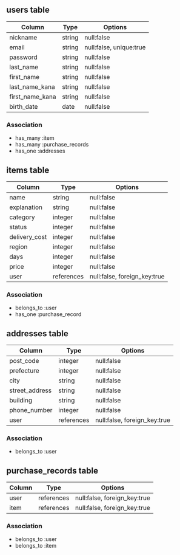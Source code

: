## users table

|Column         |Type  |Options                |
|---------------|------|-----------------------|
|nickname       |string|null:false             |
|email          |string|null:false, unique:true|
|password       |string|null:false             |
|last_name      |string|null:false             |
|first_name     |string|null:false             |
|last_name_kana |string|null:false             |
|first_name_kana|string|null:false             |
|birth_date     |date  |null:false             |

### Association
- has_many :item
- has_many :purchase_records
- has_one :addresses



## items table

|Column             |Type      |Options                     |
|-------------------|----------|----------------------------|
|name               |string    |null:false                  |
|explanation        |string    |null:false                  |
|category           |integer   |null:false                  |
|status             |integer   |null:false                  |
|delivery_cost      |integer   |null:false                  |
|region             |integer   |null:false                  |
|days               |integer   |null:false                  |
|price              |integer   |null:false                  |
|user               |references|null:false, foreign_key:true|

### Association
- belongs_to :user
- has_one :purchase_record



## addresses table

|Column           |Type       |Options                     |
|-----------------|-----------|----------------------------|
|post_code        |integer    |null:false                  |
|prefecture       |integer    |null:false                  |
|city             |string     |null:false                  |
|street_address   |string     |null:false                  |
|building         |string     |null:false                  |
|phone_number     |integer    |null:false                  |
|user             |references |null:false, foreign_key:true|

### Association
- belongs_to :user



## purchase_records table

|Column           |Type           |Options                     |
|-----------------|---------------|----------------------------|
|user             |references     |null:false, foreign_key:true|
|item             |references     |null:false, foreign_key:true|



### Association
- belongs_to :user
- belongs_to :item